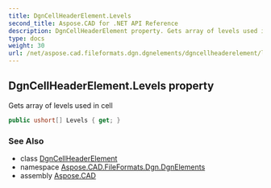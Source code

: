 ```yaml
---
title: DgnCellHeaderElement.Levels
second_title: Aspose.CAD for .NET API Reference
description: DgnCellHeaderElement property. Gets array of levels used in cell
type: docs
weight: 30
url: /net/aspose.cad.fileformats.dgn.dgnelements/dgncellheaderelement/levels/
---
```

## DgnCellHeaderElement.Levels property

Gets array of levels used in cell

```csharp
public ushort[] Levels { get; }
```

### See Also

* class [DgnCellHeaderElement](../)
* namespace [Aspose.CAD.FileFormats.Dgn.DgnElements](../../dgncellheaderelement/)
* assembly [Aspose.CAD](../../../)


